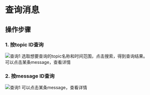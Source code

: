 # 查询消息

## 操作步骤
### 1. 按topic ID查询

![查询1](https://github.com/jdcloudcom/cn/blob/edit/image/Internet-Middleware/Message-Queue/查询-01.png)
选取想要查询的topic名称和时间范围，点击搜索，得到查询结果。  
可以点击某条message，查看详情
### 2. 按message ID查询

![查询1](https://github.com/jdcloudcom/cn/blob/edit/image/Internet-Middleware/Message-Queue/查询-02.png)
可以点击某条message，查看详情
